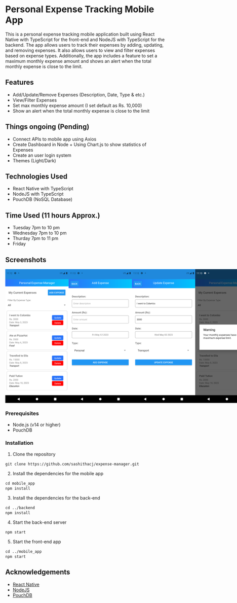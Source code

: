 # Personal Expense Tracking Mobile App

This is a personal expense tracking mobile application built using React Native with TypeScript for the front-end and NodeJS with TypeScript for the backend. The app allows users to track their expenses by adding, updating, and removing expenses. It also allows users to view and filter expenses based on expense types. Additionally, the app includes a feature to set a maximum monthly expense amount and shows an alert when the total monthly expense is close to the limit.

## Features

- Add/Update/Remove Expenses (Description, Date, Type & etc.)
- View/Filter Expenses
- Set max monthly expense amount (I set default as Rs. 10,000)
- Show an alert when the total monthly expense is close to the limit

## Things ongoing (Pending)

- Connect APIs to mobile app using Axios
- Create Dashboard in Node + Using Chart.js to show statistics of Expenses
- Create an user login system
- Themes (Light/Dark)

## Technologies Used

- React Native with TypeScript
- NodeJS with TypeScript
- PouchDB (NoSQL Database)

## Time Used (11 hours Approx.)

- Tuesday 7pm to 10 pm
- Wednesday 7pm to 10 pm
- Thurday 7pm to 11 pm
- Friday

## Screenshots

<div style="display: flex; flex-direction: row; justify-content: space-between;">
  <img src="https://raw.githubusercontent.com/sashithacj/expense-manager/main/screenshots/Screenshot_1683870179.png" width="200" />
  <img src="https://raw.githubusercontent.com/sashithacj/expense-manager/main/screenshots/Screenshot_1683870194.png" width="200" />
  <img src="https://raw.githubusercontent.com/sashithacj/expense-manager/main/screenshots/Screenshot_1683870207.png" width="200" />
  <img src="https://raw.githubusercontent.com/sashithacj/expense-manager/main/screenshots/Screenshot_1683870219.png" width="200" />
  <img src="https://raw.githubusercontent.com/sashithacj/expense-manager/main/screenshots/Screenshot_1683870313.png" width="200" />
</div>

### Prerequisites

- Node.js (v14 or higher)
- PouchDB

### Installation

1. Clone the repository
```
git clone https://github.com/sashithacj/expense-manager.git
```

2. Install the dependencies for the mobile app
```
cd mobile_app
npm install
```

3. Install the dependencies for the back-end
```
cd ../backend
npm install
```

4. Start the back-end server
```
npm start
```

5. Start the front-end app
```
cd ../mobile_app
npm start 
```

## Acknowledgements

- [React Native](https://reactnative.dev/)
- [NodeJS](https://nodejs.org/)
- [PouchDB](https://pouchdb.com/)
